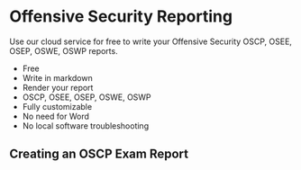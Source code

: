 # Offensive Security Reporting
Use our cloud service for free to write your Offensive Security OSCP, OSEE, OSEP, OSWE, OSWP reports.

* Free  
* Write in markdown  
* Render your report  
* OSCP, OSEE, OSEP, OSWE, OSWP   
* Fully customizable  
* No need for Word  
* No local software troubleshooting

## Creating an OSCP Exam Report
